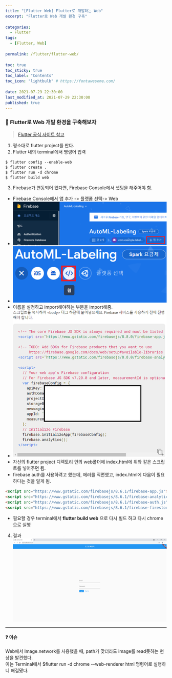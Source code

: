 ```yaml
---
title: "[Flutter Web] Flutter로 개발하는 Web"
excerpt: "Flutter로 Web 개발 환경 구축"

categories:
  - Flutter
tags:
  - [Flutter, Web]

permalink: /flutter/flutter-web/

toc: true
toc_sticky: true
toc_label: "Contents"
toc_icon: "lightbulb" # https://fontawesome.com/
 
date: 2021-07-29 22:30:00
last_modified_at: 2021-07-29 22:30:00
published: true
---
```


### 🍒 Flutter로 Web 개발 환경을 구축해보자

> [Flutter 공식 사이트 참고](https://flutter-ko.dev/docs/get-started/web)  

1. 평소대로 flutter project를 판다.
2. Flutter 내의 terminal에서 명령어 입력
```
$ flutter config --enable-web
$ flutter create .
$ flutter run -d chrome
$ flutter build web
```
3. Firebase가 연동되어 있다면, Firebase Console에서 셋팅을 해주어야 함.
  - Firebase Console에서 앱 추가 -> 플랫폼 선택-> Web
  - ![firebase1](/assets/images/post_img/flutter-web/firebase1.png) 
  - ![firebase2](/assets/images/post_img/flutter-web/firebase2.png) 
  - 이름을 설정하고 import해야하는 부분을 import해줌.
  - ![firebase3](/assets/images/post_img/flutter-web/firebase3.png) 
  - 자신의 flutter project 디렉토리 안의 web폴더에 index.html에 위와 같은 스크립트를 넣어주면 됨.  
  - firebase auth를 사용하려고 했는데, 에러를 직면했고, index.html에 다음이 필요하다는 것을 알게 됨.  
  ```html
  <script src="https://www.gstatic.com/firebasejs/8.6.1/firebase-app.js"></script>
  <script src="https://www.gstatic.com/firebasejs/8.6.1/firebase-analytics.js"></script>
  <script src="https://www.gstatic.com/firebasejs/8.6.1/firebase-auth.js"></script>
  <script src="https://www.gstatic.com/firebasejs/8.6.1/firebase-firestore.js"></script>
  ```
  - 필요할 경우 terminal에서 **flutter build web** 으로 다시 빌드 하고 다시 chrome으로 실행
4. 결과  
![firebase4](/assets/images/post_img/flutter-web/firebase4.PNG)  

---  

#### ❓ 이슈

Web에서 Image.network를 사용했을 때, path가 맞더라도 image를 read못하는 현상을 발견했다.  
이는 Terminal에서 $flutter run -d chrome --web-renderer html 명령어로 실행하니 해결됐다.  